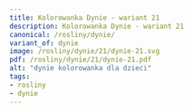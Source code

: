 ```yaml
---
title: Kolorowanka Dynie - wariant 21
description: Kolorowanka Dynie - wariant 21
canonical: /rosliny/dynie/
variant_of: dynie
image: /rosliny/dynie/21/dynie-21.svg
pdf: /rosliny/dynie/21/dynie-21.pdf
alt: "dynie kolorowanka dla dzieci"
tags:
- rosliny
- dynie
---
```

